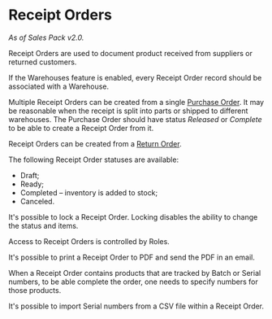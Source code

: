 # Receipt Orders

*As of Sales Pack v2.0.*

Receipt Orders are used to document product received from suppliers or returned customers.

If the Warehouses feature is enabled, every Receipt Order record should be associated with a Warehouse.

Multiple Receipt Orders can be created from a single [Purchase Order](purchase-orders.md). It may be reasonable when the receipt is split into parts or shipped to different warehouses. The Purchase Order should have status *Released* or *Complete* to be able to create a Receipt Order from it.

Receipt Orders can be created from a [Return Order](return-orders.md).

The following Receipt Order statuses are available:

* Draft;
* Ready;
* Completed – inventory is added to stock;
* Canceled.

It's possible to lock a Receipt Order. Locking disables the ability to change the status and items.

Access to Receipt Orders is controlled by Roles.

It's possible to print a Receipt Order to PDF and send the PDF in an email.

When a Receipt Order contains products that are tracked by Batch or Serial numbers, to be able complete the order, one needs to specify numbers for those products.

It's possible to import Serial numbers from a CSV file within a Receipt Order.
